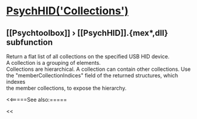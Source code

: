 # [PsychHID('Collections')](PsychHID-Collections) 
## [[Psychtoolbox]] &#8250; [[PsychHID]].{mex*,dll} subfunction


Return a flat list of all collections on the specified USB HID device.  
A collection is a grouping of elements.  
Collections are hierarchical. A collection can contain other collections. Use  
the "memberCollectionIndices" field of the returned structures, which indexes  
the member collections, to expose the hierarchy.  


<<=====See also:=====

<<